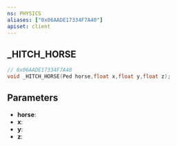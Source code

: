 ```yaml
---
ns: PHYSICS
aliases: ["0x06AADE17334F7A40"]
apiset: client
---
```

## _HITCH_HORSE

```c
// 0x06AADE17334F7A40
void _HITCH_HORSE(Ped horse,float x,float y,float z);
```


## Parameters
* **horse**:
* **x**:
* **y**:
* **z**: